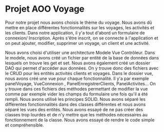 # Projet AOO Voyage



Pour notre projet nous avons choisis le thème du voyage. Nous avons dû mettre en place différentes fonctionnalités sur les voyages, les activités et les clients. Dans notre application, il y'a tout d'abord un formulaire de connexion/ Inscription. Après s'être inscrit, on se connecte à l'application et on peut ajouter, modifier, supprimer un voyage, un client et une activité.

Nous avons choisi d'utiliser une architecture Modele Vue Contrôleur. Dans le modele, nous avons créé un fichier par entité de la base de données dans lesquels on trouve les get et set. Nous avons également créé un dossier DAO qui permet d'accéder aux données. On y trouve donc des fichiers avec le CRUD pour les entités activités clients et voyages. Dans le dossier vue, nous avons créé une vue pour chaque fonctionnalité. Il y'a par exemple panelVoyage, VueConnexion , PanelEnregistrerClients, PanelActivites... On y trouve dans ces fichiers des méthodes permettant de modifier la vue comme par exemple vider les champs du formulaire une fois qu'il a été rempli. 
Nous avons utilisé les principes SOLID. Nous avons séparé les différentes fonctionnalités dans des classes différentes et nous avons séparé les vues des entités. Nous avons essayé de ne pas créer des classes trop lourdes et de n'y mettre que les méthodes nécessaires au fonctionnement de la classe. Nous avons essayé de rendre le code simple et compréhensible.


